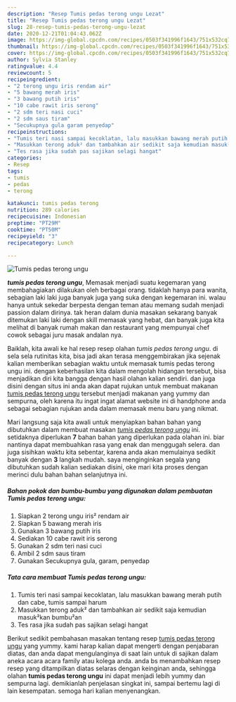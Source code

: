 ```yaml
---
description: "Resep Tumis pedas terong ungu Lezat"
title: "Resep Tumis pedas terong ungu Lezat"
slug: 28-resep-tumis-pedas-terong-ungu-lezat
date: 2020-12-21T01:04:43.062Z
image: https://img-global.cpcdn.com/recipes/0503f341996f1643/751x532cq70/tumis-pedas-terong-ungu-foto-resep-utama.jpg
thumbnail: https://img-global.cpcdn.com/recipes/0503f341996f1643/751x532cq70/tumis-pedas-terong-ungu-foto-resep-utama.jpg
cover: https://img-global.cpcdn.com/recipes/0503f341996f1643/751x532cq70/tumis-pedas-terong-ungu-foto-resep-utama.jpg
author: Sylvia Stanley
ratingvalue: 4.4
reviewcount: 5
recipeingredient:
- "2 terong ungu iris rendam air"
- "5 bawang merah iris"
- "3 bawang putih iris"
- "10 cabe rawit iris serong"
- "2 sdm teri nasi cuci"
- "2 sdm saus tiram"
- "Secukupnya gula garam penyedap"
recipeinstructions:
- "Tumis teri nasi sampai kecoklatan, lalu masukkan bawang merah putih dan cabe, tumis sampai harum"
- "Masukkan terong aduk² dan tambahkan air sedikit saja kemudian masuk²kan bumbu²an"
- "Tes rasa jika sudah pas sajikan selagi hangat"
categories:
- Resep
tags:
- tumis
- pedas
- terong

katakunci: tumis pedas terong 
nutrition: 289 calories
recipecuisine: Indonesian
preptime: "PT29M"
cooktime: "PT50M"
recipeyield: "3"
recipecategory: Lunch

---
```



![Tumis pedas terong ungu](https://img-global.cpcdn.com/recipes/0503f341996f1643/751x532cq70/tumis-pedas-terong-ungu-foto-resep-utama.jpg)

<b><i>tumis pedas terong ungu</i></b>, Memasak menjadi suatu kegemaran yang membahagiakan dilakukan oleh berbagai orang. tidaklah hanya para wanita, sebagian laki laki juga banyak juga yang suka dengan kegemaran ini. walau hanya untuk sekedar berpesta dengan teman atau memang sudah menjadi passion dalam dirinya. tak heran dalam dunia masakan sekarang banyak ditemukan laki laki dengan skill memasak yang hebat, dan banyak juga kita melihat di banyak rumah makan dan restaurant yang mempunyai chef cowok sebagai juru masak andalan nya.



Baiklah, kita awali ke hal resep resep olahan <i>tumis pedas terong ungu</i>. di sela sela rutinitas kita, bisa jadi akan terasa menggembirakan jika sejenak kalian memberikan sebagian waktu untuk memasak tumis pedas terong ungu ini. dengan keberhasilan kita dalam mengolah hidangan tersebut, bisa menjadikan diri kita bangga dengan hasil olahan kalian sendiri. dan juga disini dengan situs ini anda akan dapat rujukan untuk membuat makanan <u>tumis pedas terong ungu</u> tersebut menjadi makanan yang yummy dan sempurna, oleh karena itu ingat ingat alamat website ini di handphone anda sebagai sebagian rujukan anda dalam memasak menu baru yang nikmat.


Mari langsung saja kita awali untuk menyiapkan bahan bahan yang dibutuhkan dalam membuat masakan <u><i>tumis pedas terong ungu</i></u> ini. setidaknya diperlukan <b>7</b> bahan bahan yang diperlukan pada olahan ini. biar nantinya dapat membuahkan rasa yang enak dan menggugah selera. dan juga sisihkan waktu kita sebentar, karena anda akan memulainya sedikit banyak dengan <b>3</b> langkah mudah. saya menginginkan segala yang dibutuhkan sudah kalian sediakan disini, oke mari kita proses dengan merinci dulu bahan bahan selanjutnya ini.

<!--inarticleads1-->

##### Bahan pokok dan bumbu-bumbu yang digunakan dalam pembuatan Tumis pedas terong ungu:

1. Siapkan 2 terong ungu iris² rendam air
1. Siapkan 5 bawang merah iris
1. Gunakan 3 bawang putih iris
1. Sediakan 10 cabe rawit iris serong
1. Gunakan 2 sdm teri nasi cuci
1. Ambil 2 sdm saus tiram
1. Gunakan Secukupnya gula, garam, penyedap




<!--inarticleads2-->

##### Tata cara membuat Tumis pedas terong ungu:

1. Tumis teri nasi sampai kecoklatan, lalu masukkan bawang merah putih dan cabe, tumis sampai harum
1. Masukkan terong aduk² dan tambahkan air sedikit saja kemudian masuk²kan bumbu²an
1. Tes rasa jika sudah pas sajikan selagi hangat




Berikut sedikit pembahasan masakan tentang resep <u>tumis pedas terong ungu</u> yang yummy. kami harap kalian dapat mengerti dengan penjabaran diatas, dan anda dapat mengulanginya di saat lain untuk di sajikan dalam aneka acara acara family atau kolega anda. anda bs menambahkan resep resep yang ditampilkan diatas selaras dengan keinginan anda, sehingga olahan <b>tumis pedas terong ungu</b> ini dapat menjadi lebih yummy dan sempurna lagi. demikianlah penjelasan singkat ini, sampai bertemu lagi di lain kesempatan. semoga hari kalian menyenangkan.
